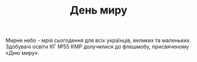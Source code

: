 ﻿---
title: День миру
---

Мирне небо - мрія сьогодення для всіх українців, великих та маленьких. Здобувачі освіти КГ №55 КМР долучилися до флешмобу, присвяченому «Дню миру».

<slideshow />
